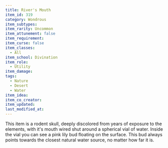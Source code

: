 ```yaml
---
title: River's Mouth
item_id: 319
category: Wondrous
item_subtypes: 
item_rarity: Uncommon
item_attunement: false
item_requirement: 
item_curse: false
item_classes: 
  - All
item_school: Divination
item_role: 
  - Utility
item_damage: 
tags:
  - Nature
  - Desert
  - Water
item_idea: 
item_co_creator: 
item_updated: 
last_modified_at: 
---
```


This item is a rodent skull, deeply discolored from years of exposure to the elements, with it's mouth wired shut around a spherical vial of water. Inside the vial you can see a pink lily bud floating on the surface. This bud always points towards the closest natural water source, no matter how far it is.
